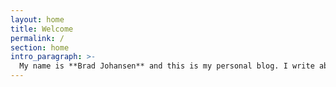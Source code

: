 ```yaml
---
layout: home
title: Welcome
permalink: /
section: home
intro_paragraph: >-
  My name is **Brad Johansen** and this is my personal blog. I write about what I think I know. You can follow me on twitter [here](https://twitter.com/brad_johansen).
---
```


